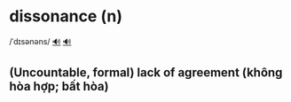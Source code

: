 # dissonance (n)

/ˈdɪsənəns/ [🔊](https://www.oxfordlearnersdictionaries.com/media/english/uk_pron/d/dis/disso/dissonance__gb_1.mp3) [🔊](https://www.oxfordlearnersdictionaries.com/media/english/us_pron/d/dis/disso/dissonance__us_1.mp3)

## (Uncountable, formal) lack of agreement (không hòa hợp; bất hòa)
